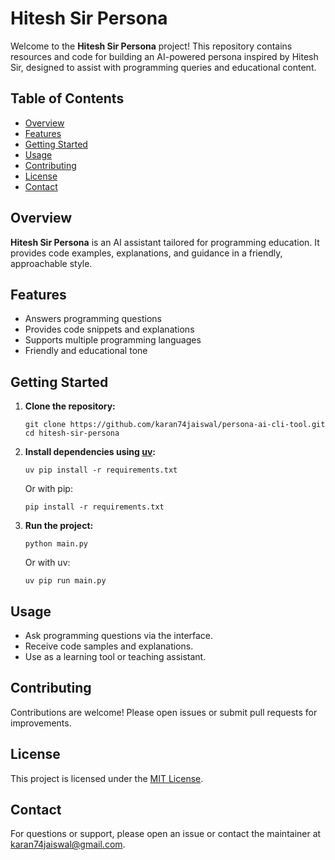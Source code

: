 # Hitesh Sir Persona

Welcome to the **Hitesh Sir Persona** project! This repository contains resources and code for building an AI-powered persona inspired by Hitesh Sir, designed to assist with programming queries and educational content.

## Table of Contents

- [Overview](#overview)
- [Features](#features)
- [Getting Started](#getting-started)
- [Usage](#usage)
- [Contributing](#contributing)
- [License](#license)
- [Contact](#contact)

## Overview

**Hitesh Sir Persona** is an AI assistant tailored for programming education. It provides code examples, explanations, and guidance in a friendly, approachable style.

## Features

- Answers programming questions
- Provides code snippets and explanations
- Supports multiple programming languages
- Friendly and educational tone

## Getting Started

1. **Clone the repository:**

   ```
   git clone https://github.com/karan74jaiswal/persona-ai-cli-tool.git
   cd hitesh-sir-persona
   ```

2. **Install dependencies using [uv](https://github.com/astral-sh/uv):**

   ```
   uv pip install -r requirements.txt
   ```

   Or with pip:

   ```
   pip install -r requirements.txt
   ```

3. **Run the project:**
   ```
   python main.py
   ```
   Or with uv:
   ```
   uv pip run main.py
   ```

## Usage

- Ask programming questions via the interface.
- Receive code samples and explanations.
- Use as a learning tool or teaching assistant.

## Contributing

Contributions are welcome! Please open issues or submit pull requests for improvements.

## License

This project is licensed under the [MIT License](LICENSE).

## Contact

For questions or support, please open an issue or contact the maintainer at karan74jaiswal@gmail.com.
